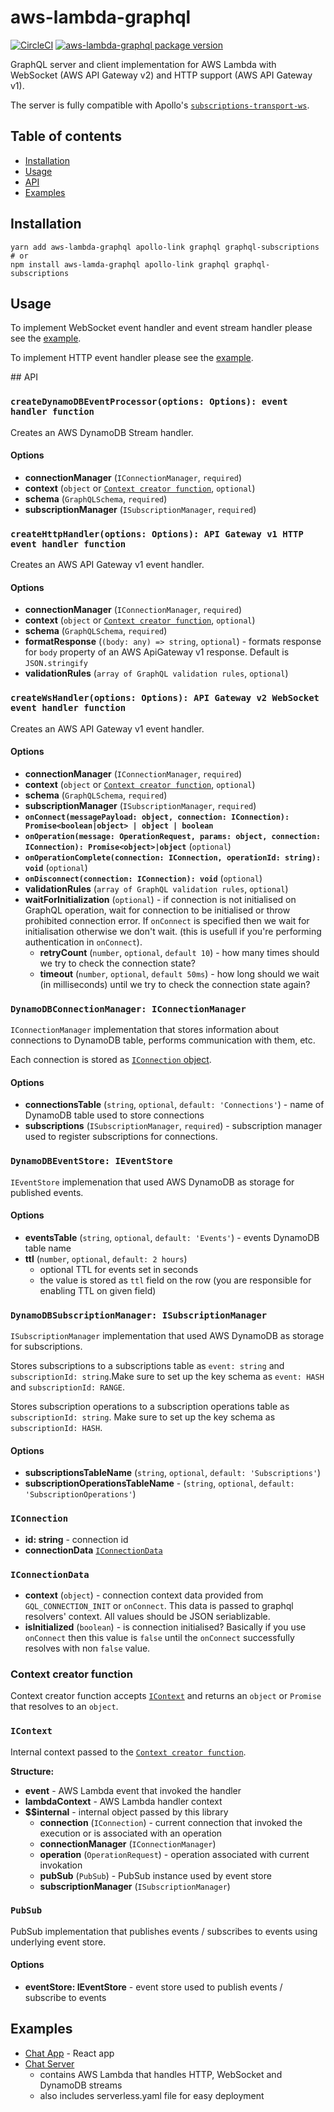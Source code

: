 # aws-lambda-graphql

[![CircleCI](https://img.shields.io/circleci/project/github/michalkvasnicak/aws-lambda-graphql/master.svg?style=flat-square)](https://circleci.com/gh/michalkvasnicak/aws-lambda-graphql)
[![aws-lambda-graphql package version](https://img.shields.io/npm/v/aws-lambda-graphql?color=green&label=aws-lambda-graphql&style=flat-square)](https://www.npmjs.com/package/aws-lambda-graphql)

GraphQL server and client implementation for AWS Lambda with WebSocket (AWS API Gateway v2) and HTTP support (AWS API Gateway v1).

The server is fully compatible with Apollo's [`subscriptions-transport-ws`](https://github.com/apollographql/subscriptions-transport-ws).

## Table of contents

- [Installation](#installation)
- [Usage](#usage)
- [API](#api)
- [Examples](#examples)

## Installation

```console
yarn add aws-lambda-graphql apollo-link graphql graphql-subscriptions
# or
npm install aws-lamda-graphql apollo-link graphql graphql-subscriptions
```

## Usage

To implement WebSocket event handler and event stream handler please see the [example](https://github.com/michalkvasnicak/aws-lambda-graphql#1-websocket-server-handler).

To implement HTTP event handler please see the [example](https://github.com/michalkvasnicak/aws-lambda-graphql#11-http-server-handler).

## API

### `createDynamoDBEventProcessor(options: Options): event handler function`

Creates an AWS DynamoDB Stream handler.

#### Options

- **connectionManager** (`IConnectionManager`, `required`)
- **context** (`object` or [`Context creator function`](#context-creator-function), `optional`)
- **schema** (`GraphQLSchema`, `required`)
- **subscriptionManager** (`ISubscriptionManager`, `required`)

### `createHttpHandler(options: Options): API Gateway v1 HTTP event handler function`

Creates an AWS API Gateway v1 event handler.

#### Options

- **connectionManager** (`IConnectionManager`, `required`)
- **context** (`object` or [`Context creator function`](#context-creator-function), `optional`)
- **schema** (`GraphQLSchema`, `required`)
- **formatResponse** (`(body: any) => string`, `optional`) - formats response for `body` property of an AWS ApiGateway v1 response. Default is `JSON.stringify`
- **validationRules** (`array of GraphQL validation rules`, `optional`)

### `createWsHandler(options: Options): API Gateway v2 WebSocket event handler function`

Creates an AWS API Gateway v1 event handler.

#### Options

- **connectionManager** (`IConnectionManager`, `required`)
- **context** (`object` or [`Context creator function`](#context-creator-function), `optional`)
- **schema** (`GraphQLSchema`, `required`)
- **subscriptionManager** (`ISubscriptionManager`, `required`)
- **`onConnect(messagePayload: object, connection: IConnection): Promise<boolean|object> | object | boolean`**
- **`onOperation(message: OperationRequest, params: object, connection: IConnection): Promise<object>|object`** (`optional`)
- **`onOperationComplete(connection: IConnection, operationId: string): void`** (`optional`)
- **`onDisconnect(connection: IConnection): void`** (`optional`)
- **validationRules** (`array of GraphQL validation rules`, `optional`)
- **waitForInitialization** (`optional`) - if connection is not initialised on GraphQL operation, wait for connection to be initialised or throw prohibited connection error. If `onConnect` is specified then we wait for initialisation otherwise we don't wait. (this is usefull if you're performing authentication in `onConnect`).
  - **retryCount** (`number`, `optional`, `default 10`) - how many times should we try to check the connection state?
  - **timeout** (`number`, `optional`, `default 50ms`) - how long should we wait (in milliseconds) until we try to check the connection state again?

### `DynamoDBConnectionManager: IConnectionManager`

`IConnectionManager` implementation that stores information about connections to DynamoDB table, performs communication with them, etc.

Each connection is stored as [`IConnection` object](#iconnection).

#### Options

- **connectionsTable** (`string`, `optional`, `default: 'Connections'`) - name of DynamoDB table used to store connections
- **subscriptions** (`ISubscriptionManager`, `required`) - subscription manager used to register subscriptions for connections.

### `DynamoDBEventStore: IEventStore`

`IEventStore` implemenation that used AWS DynamoDB as storage for published events.

#### Options

- **eventsTable** (`string`, `optional`, `default: 'Events'`) - events DynamoDB table name
- **ttl** (`number`, `optional`, `default: 2 hours`)
  - optional TTL for events set in seconds
  - the value is stored as `ttl` field on the row (you are responsible for enabling TTL on given field)

### `DynamoDBSubscriptionManager: ISubscriptionManager`

`ISubscriptionManager` implementation that used AWS DynamoDB as storage for subscriptions.

Stores subscriptions to a subscriptions table as `event: string` and `subscriptionId: string`.Make sure to set up the key schema as `event: HASH` and `subscriptionId: RANGE`.

Stores subscription operations to a subscription operations table as `subscriptionId: string`. Make sure to set up the key schema as `subscriptionId: HASH`.

#### Options

- **subscriptionsTableName** (`string`, `optional`, `default: 'Subscriptions'`)
- **subscriptionOperationsTableName** - (`string`, `optional`, `default: 'SubscriptionOperations'`)

### `IConnection`

- **id: string** - connection id
- **connectionData** [`IConnectionData`](#iconnectiondata)

### `IConnectionData`

- **context** (`object`) - connection context data provided from `GQL_CONNECTION_INIT` or `onConnect`. This data is passed to graphql resolvers' context. All values should be JSON seriablizable.
- **isInitialized** (`boolean`) - is connection initialised? Basically if you use `onConnect` then this value is `false` until the `onConnect` successfully resolves with non `false` value.

### Context creator function

Context creator function accepts [`IContext`](#icontext) and returns an `object` or `Promise` that resolves to an `object`.

### `IContext`

Internal context passed to the [`Context creator function`](#context-creator-function).

**Structure:**

- **event** - AWS Lambda event that invoked the handler
- **lambdaContext** - AWS Lambda handler context
- **\$\$internal** - internal object passed by this library
  - **connection** (`IConnection`) - current connection that invoked the execution or is associated with an operation
  - **connectionManager** (`IConnectionManager`)
  - **operation** (`OperationRequest`) - operation associated with current invokation
  - **pubSub** (`PubSub`) - PubSub instance used by event store
  - **subscriptionManager** (`ISubscriptionManager`)

### `PubSub`

PubSub implementation that publishes events / subscribes to events using underlying event store.

#### Options

- **eventStore: IEventStore** - event store used to publish events / subscribe to events

## Examples

- [Chat App](https://github.com/michalkvasnicak/aws-lambda-graphql/tree/master/packages/chat-example-app) - React app
- [Chat Server](https://github.com/michalkvasnicak/aws-lambda-graphql/tree/master/packages/chat-example-server)
  - contains AWS Lambda that handles HTTP, WebSocket and DynamoDB streams
  - also includes serverless.yaml file for easy deployment
